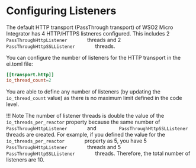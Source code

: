 # Configuring Listeners

The default HTTP transport (PassThrough transport) of WSO2 Micro Integrator has 4 HTTP/HTTPS listneres configured. This includes 2 `         PassThroughHttpListener        ` threads and 2 `         PassThroughHttpSSLListener        ` threads.

You can configure the number of listeners for the HTTP transport in the ei.toml file:

```toml
[[transport.http]]
io_thread_count=2
```
You are able to define any number of listeners (by updating the `io_thread_count` value) as there is no maximum limit defined in the code level.

!!! Note
    The number of listener threads is double the value of the `io_threads_per_reactor` property because the same number of `         PassThroughHttpListener        ` and `         PassThroughHttpSSLListener        ` threads are created. For example, if you defined the value for the `         io_threads_per_reactor        ` property as 5, you have 5 `         PassThroughHttpListener        ` threads and 5 `         PassThroughHttpSSLListener        ` threads. Therefore, the total number of listeners are 10.
